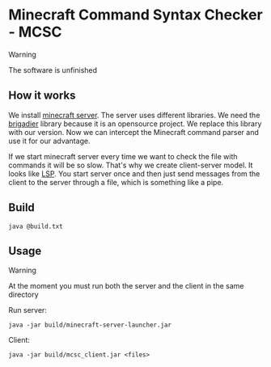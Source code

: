 # Minecraft Command Syntax Checker - MCSC

> [!WARNING]
> The software is unfinished

## How it works

We install [minecraft server](https://www.minecraft.net/en-us/download/server).
The server uses different libraries.
We need the [brigadier](https://github.com/Mojang/brigadier) library because
it is an opensource project. We replace this library with our version.
Now we can intercept the Minecraft command parser and use it for
our advantage. 

If we start minecraft server every time we want to check the file with
commands it will be so slow. That's why we create client-server model.
It looks like [LSP](https://en.wikipedia.org/wiki/Language_Server_Protocol).
You start server once and then just send messages from the client to the server
through a file, which is something like a pipe.

## Build

``` console
java @build.txt
```

## Usage

> [!WARNING]
> At the moment you must run both the server and the client in the same directory

Run server:
``` console
java -jar build/minecraft-server-launcher.jar
```

Client:
``` console
java -jar build/mcsc_client.jar <files>
```
